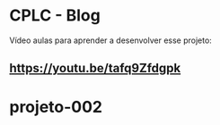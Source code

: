 # CPLC - Blog

Vídeo aulas para aprender a desenvolver esse projeto:

## https://youtu.be/tafq9Zfdgpk
# projeto-002
